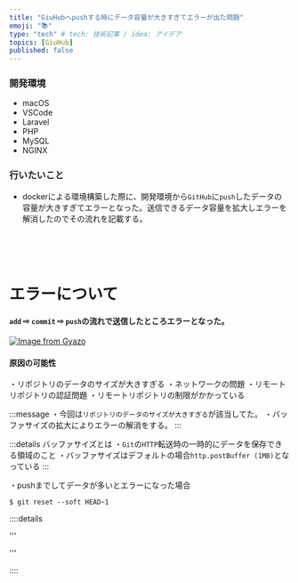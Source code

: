 ```yaml
---
title: "GiuHubへpushする時にデータ容量が大きすぎてエラーが出た問題"
emoji: "📚"
type: "tech" # tech: 技術記事 / idea: アイデア
topics: [GiuHub]
published: false
---
```

### 開発環境
- macOS
- VSCode
- Laravel
- PHP
- MySQL
- NGINX

### 行いたいこと
- dockerによる環境構築した際に、開発環境から`GitHub`に`push`したデータの容量が大きすぎてエラーとなった。送信できるデータ容量を拡大しエラーを解消したのでその流れを記載する。


<br>
<br>
<br>

# エラーについて
#### `add` ⇨ `commit` ⇨ `push`の流れで送信したところエラーとなった。
[![Image from Gyazo](https://i.gyazo.com/477c16a29afa79ef368dba807598d700.png)](https://gyazo.com/477c16a29afa79ef368dba807598d700)
#### 原因の可能性
・リポジトリのデータのサイズが大きすぎる
・ネットワークの問題
・リモートリポジトリの認証問題
・リモートリポジトリの制限がかかっている

:::message
・今回は`リポジトリのデータのサイズが大きすぎる`が該当してた。
・バッファサイズの拡大によりエラーの解消をする。
:::

:::details バッファサイズとは
・`Git`の`HTTP`転送時の一時的にデータを保存できる領域のこと
・バッファサイズはデフォルトの場合`http.postBuffer (1MB)`となっている
:::






・pushまでしてデータが多いとエラーになった場合
```
$ git reset --soft HEAD~1 
```


::::details 

'''


'''

::::

<br>
<br>
<br>